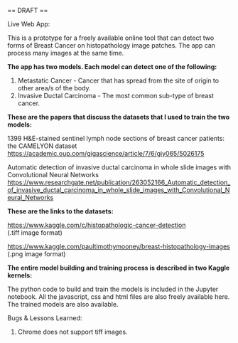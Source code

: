 
== DRAFT ==

Live Web App: 

This is a prototype for a freely available online tool that can detect two forms of Breast Cancer on histopathology image patches. The app can process many images at the same time. 

<b>The app has two models. Each model can detect one of the following:</b>

1. Metastatic Cancer - Cancer that has spread from the site of origin to other area/s of the body.
2. Invasive Ductal Carcinoma - The most common sub-type of breast cancer.


<b>These are the papers that discuss the datasets that I used to train the two models:</b>

1399 H&E-stained sentinel lymph node sections of breast cancer patients: the CAMELYON dataset<br>
https://academic.oup.com/gigascience/article/7/6/giy065/5026175

Automatic detection of invasive ductal carcinoma in whole slide images with Convolutional Neural Networks<br>
https://www.researchgate.net/publication/263052166_Automatic_detection_of_invasive_ductal_carcinoma_in_whole_slide_images_with_Convolutional_Neural_Networks

<b>These are the links to the datasets:</b>

https://www.kaggle.com/c/histopathologic-cancer-detection<br>
(.tiff image format)

https://www.kaggle.com/paultimothymooney/breast-histopathology-images<br>
(.png image format)

<b>The entire model building and training process is described in two Kaggle kernels:</b>





The python code to build and train the models is included in the Jupyter notebook. All the javascript, css and html files are also freely available here. The trained models are also available.

Bugs & Lessons Learned:
1. Chrome does not support tiff images.
